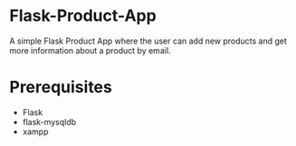 # Flask-Product-App

A simple Flask Product App where the user can add new products and get more information about a product by email. 

# Prerequisites

<ul>
  <li>Flask</li>
  <li>flask-mysqldb</li>
  <li>xampp</li>
</ul>
